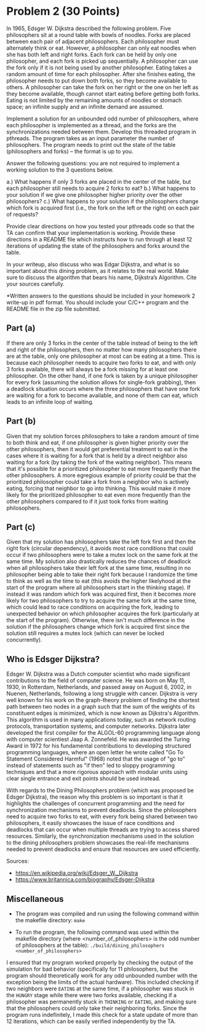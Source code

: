 # Problem 2 (30 Points)

In 1965, Edsger W. Dijkstra described the following problem. Five philosophers sit at a round table with bowls of noodles. Forks are placed between each pair of adjacent philosophers. Each philosopher must alternately think or eat. However, a philosopher can only eat noodles when she has both left and right forks. Each fork can be held by only one philosopher, and each fork is picked up sequentially. A philosopher can use the fork only if it is not being used by another philosopher. Eating takes a random amount of time for each philosopher. After she finishes eating, the philosopher needs to put down both forks, so they become available to others. A philosopher can take the fork on her right or the one on her left as they become available, though cannot start eating before getting both forks. Eating is not limited by the remaining amounts of noodles or stomach space; an infinite supply and an infinite demand are assumed. 

Implement a solution for an unbounded odd number of philosophers, where each philosopher is implemented as a thread, and the forks are the synchronizations needed between them. Develop this threaded program in pthreads. The program takes as an input parameter the number of philosophers. The program needs to print out the state of the table (philosophers and forks) – the format is up to you. 

Answer the following questions: you are not required to implement a working solution to the 3 questions below. 

a.) What happens if only 3 forks are placed in the center of the table, but each philosopher still needs to acquire 2 forks to eat?
b.) What happens to your solution if we give one philosopher higher priority over the other philosophers?
c.) What happens to your solution if the philosophers change which fork is acquired first (i.e., the fork on the left or the right) on each pair of requests? 

Provide clear directions on how you tested your pthreads code so that the TA can confirm that your implementation is working. Provide these directions in a README file which instructs how to run through at least 12 iterations of updating the state of the philosophers and forks around the table. 

In your writeup, also discuss who was Edgar Dijkstra, and what is so important about this dining problem, as it relates to the real world. Make sure to discuss the algorithm that bears his name, Dijkstra’s Algorithm. Cite your sources carefully. 

*Written answers to the questions should be included in your homework 2 write-up in pdf format. You should include your C/C++ program and the README file in the zip file submitted.


## Part (a)

If there are only 3 forks in the center of the table instead of being to the left and right of the philosophers, then no matter how many philosophers there are at the table, only one philosopher at most can be eating at a time. This is because each philosopher needs to acquire two forks to eat, and with only 3 forks available, there will always be a fork missing for at least one philosopher. On the other hand, if one fork is taken by a unique philosopher for every fork (assuming the solution allows for single-fork grabbing), then a deadlock situation occurs where the three philosophers that have one fork are waiting for a fork to become available, and none of them can eat, which leads to an infinite loop of waiting.

## Part (b)

Given that my solution forces philosophers to take a random amount of time to both think and eat, if one philosopher is given higher priority over the other philosophers, then it would get preferential treatment to eat in the cases where it is waiting for a fork that is held by a direct neighbor also waiting for a fork (by taking the fork of the waiting neighbor). This means that it's possible for a prioritized philosopher to eat more frequently than the other philosophers. A more egregious example of priority could be that the prioritized philosopher could take a fork from a neighbor who is actively eating, forcing that neighbor to go into thinking. This would make it more likely for the prioritized philosopher to eat even more frequently than the other philosophers compared to if it just took forks from waiting philosophers.

## Part (c)

Given that my solution has philosophers take the left fork first and then the right fork (circular dependency), it avoids most race conditions that could occur if two philosophers were to take a mutex lock on the same fork at the same time. My solution also drastically reduces the chances of deadlock when all philosophers take their left fork at the same time, resulting in no philosopher being able to take their right fork because I randomize the time to think as well as the time to eat (this avoids the higher likelyhood at the start of the program where all philosophers start in the thinking stage). If instead it was random which fork was acquired first, then it becomes more likely for two philosophers to try to acquire the same fork at the same time, which could lead to race conditions on acquiring the fork, leading to unexpected behavior on which philosopher acquires the fork (particularly at the start of the program). Otherwise, there isn't much difference in the solution if the philosophers change which fork is acquired first since the solution still requires a mutex lock (which can never be locked concurrently).

## Who is Edsger Dijkstra?

Edsger W. Dijkstra was a Dutch computer scientist who made significant contributions to the field of computer science. He was born on May 11, 1930, in Rotterdam, Netherlands, and passed away on August 6, 2002, in Nuenen, Netherlands, following a long struggle with cancer. Dijkstra is very well known for his work on the graph-theory problem of finding the shortest path between two nodes in a graph such that the sum of the weights of its constituent edges is minimized, which is now known as Dijkstra's Algorithm. This algorithm is used in many applications today, such as network routing protocols, transportation systems, and computer networks. Dijkstra later developed the first compiler for the ALGOL-60 programming language along with computer scientiest Jaap A. Zonnefeld. He was awarded the Turing Award in 1972 for his fundamental contributions to developing structured programming languages, where an open letter he wrote called "Go To Statement Considered Harmful" (1968) noted that the usage of "go to" instead of statements such as "if then" led to sloppy programming techniques and that a more rigorous approach with modular units using clear single entrance and exit points should be used instead.

With regards to the Dining Philosophers problem (which was proposed be Edsger Dijkstra), the reason why this problem is so important is that it highlights the challenges of concurrent programming and the need for synchronization mechanisms to prevent deadlocks. Since the philosophers need to acquire two forks to eat, with every fork being shared between two philosophers, it easily showcases the issue of race conditions and deadlocks that can occur when multiple threads are trying to access shared resources. Similarly, the synchronization mechanisms used in the solution to the dining philosophers problem showcases the real-life mechanisms needed to prevent deadlocks and ensure that resources are used efficiently.

Sources:
- https://en.wikipedia.org/wiki/Edsger_W._Dijkstra
- https://www.britannica.com/biography/Edsger-Dijkstra

## Miscellaneous
- The program was compiled and run using the following command within the makefile directory:
```make```

- To run the program, the following command was used within the makefile directory (where <number_of_philosophers> is the odd number of philosophers at the table):
```./build/dining_philosophers <number_of_philosophers>```

I ensured that my program worked properly by checking the output of the simulation for bad behavior (specifically for 11 philosophers, but the program should theoretically work for any odd unbounded number with the exception being the limits of the actual hardware). This included checking if two neighbors were `EATING` at the same time, if a philosopher was stuck in the `HUNGRY` stage while there were two forks available, checking if a philosopher was permanently stuck in `THINKING` or `EATING`, and making sure that the philosophers could only take their neighboring forks. Since the program runs indefinitely, I made this check for a state update of more than 12 iterations, which can be easily verified independently by the TA.
